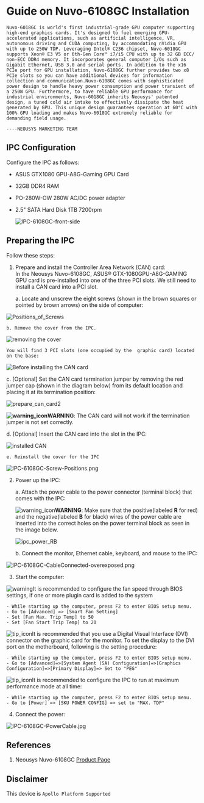 # Guide on Nuvo-6108GC Installation

```
Nuvo-6018GC is world's first industrial-grade GPU computer supporting high-end graphics cards. It's designed to fuel emerging GPU-accelerated applications, such as artificial intelligence, VR, autonomous driving and CUDA computing, by accommodating nVidia GPU with up to 250W TDP. Leveraging Intel® C236 chipset, Nuvo-6018GC supports Xeon® E3 V5 or 6th-Gen Core™ i7/i5 CPU with up to 32 GB ECC/ non-ECC DDR4 memory. It incorporates general computer I/Os such as Gigabit Ethernet, USB 3.0 and serial ports. In addition to the x16 PCIe port for GPU installation, Nuvo-6108GC further provides two x8 PCIe slots so you can have additional devices for information collection and communication.Nuvo-6108GC comes with sophisticated power design to handle heavy power consumption and power transient of a 250W GPU. Furthermore, to have reliable GPU performance for industrial environments, Nuvo-6018GC inherits Neousys' patented design, a tuned cold air intake to effectively dissipate the heat generated by GPU. This unique design guarantees operation at 60°C with 100% GPU loading and makes Nuvo-6018GC extremely reliable for demanding field usage.

----NEOUSYS MARKETING TEAM
```

## IPC Configuration

Configure the IPC as follows:

- ASUS GTX1080 GPU-A8G-Gaming GPU Card

- 32GB DDR4 RAM

- PO-280W-OW 280W AC/DC power adapter

- 2.5" SATA Hard Disk 1TB 7200rpm

  ![IPC-6108GC-front-side](images/IPC-6108GC-front-side.jpg)

## Preparing the IPC

Follow these steps:

1. Prepare and install the Controller Area Network (CAN) card: 	
   In the Neousys Nuvo-6108GC, ASUS® GTX-1080GPU-A8G-GAMING GPU card is pre-installed into one of the three PCI slots. We still need to install a CAN card into a PCI slot. 
   
    a. Locate and unscrew the eight screws (shown in the brown squares or	pointed by brown arrows) on the side of computer:
  
  ![Positions_of_Screws](images/IPC-6108GC-Screw-Positions_labeled.png)
  
    b. Remove the cover from the IPC. 
    
  ![removing the cover](images/Removing_the_cover.jpg)
    
    You will find 3 PCI slots (one occupied by the	graphic card) located on the base:

   ![Before installing the CAN card](images/Before_installing_the_can_card.png)

   c. [Optional] Set the CAN card termination jumper by removing the red jumper cap (shown in the diagram below) from its default location and placing it at its termination position:

   ![prepare_can_card2](images/prepare_can_card2.png)

   **![warning_icon](images/warning_icon.png)WARNING**: The CAN card will not work if the termination jumper is not set correctly.

   d. [Optional] Insert the CAN card into the slot in the IPC:

   ![installed CAN](images/After_installing_the_CAN_Card.png)

    e. Reinstall the cover for the IPC

   ![IPC-6108GC-Screw-Positions.png](images/IPC-6108GC-Screw-Positions.png)

2. Power up the IPC:

   a. Attach the power cable to the power connector (terminal block) that comes with the IPC:

   ![warning_icon](images/warning_icon.png)**WARNING**: Make sure that the positive(labeled **R**  for red) and the negative(labeled **B** for black) wires of the power cable are inserted into the correct holes on the power terminal block as seen in the image below. 

   ![ipc_power_RB](images/ipc_power_RB.png)

   b. Connect the monitor, Ethernet cable, keyboard, and mouse to the IPC:

  ![IPC-6108GC-CableConnected-overexposed.png](images/IPC-6108GC-CableConnected-overexposed.png)



3. Start the computer:

![warning](images/tip_icon.png)It is recommended to configure the fan speed through BIOS settings, if one or more plugin card is added to the system

```
- While starting up the computer, press F2 to enter BIOS setup menu.
- Go to [Advanced] => [Smart Fan Setting]
- Set [Fan Max. Trip Temp] to 50
- Set [Fan Start Trip Temp] to 20
```

![tip_icon](images/tip_icon.png)It is recommended that you use a Digital Visual Interface (DVI) connector on the graphic card for the monitor. To set the display to the DVI port on the motherboard, following is the setting procedure:

```
- While starting up the computer, press F2 to enter BIOS setup menu.
- Go to [Advanced]=>[System Agent (SA) Configuration]=>[Graphics Configuration]=>[Primary Display]=> Set to "PEG"
```

![tip_icon](images/tip_icon.png)It is recommended to configure the IPC to run at maximum performance mode at all time:

```
- While starting up the computer, press F2 to enter BIOS setup menu.
- Go to [Power] => [SKU POWER CONFIG] => set to "MAX. TDP"
```

4.  Connect the power: 

![IPC-6108GC-PowerCable.jpg](images/IPC-6108GC-PowerCable.jpg)



## References

1. Neousys Nuvo-6108GC [Product Page](http://www.neousys-tech.com/en/product/application/rugged-embedded/nuvo-6108gc-gpu-computing)

## Disclaimer

This device is `Apollo Platform Supported`